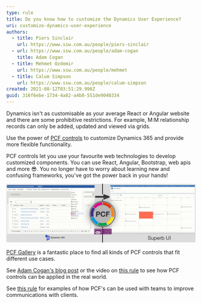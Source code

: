 ```yaml
---
type: rule
title: Do you know how to customize the Dynamics User Experience?
uri: customize-dynamics-user-experience
authors:
  - title: Piers Sinclair
    url: https://www.ssw.com.au/people/piers-sinclair
  - url: https://www.ssw.com.au/people/adam-cogan
    title: Adam Cogan
  - title: Mehmet Ozdemir
    url: https://www.ssw.com.au/people/mehmet
  - title: Calum Simpson
    url: https://www.ssw.com.au/people/calum-simpson
created: 2021-08-12T03:51:29.996Z
guid: 316f6ebe-1734-4a82-a4b0-551de9040334
---
```

Dynamics isn't as customisable as your average React or Angular website and there are some prohibitive restrictions. For example, M:M relationship records can only be added, updated and viewed via grids.

Use the power of [PCF controls](https://docs.microsoft.com/en-us/powerapps/developer/component-framework/overview) to customize Dynamics 365 and provide more flexible functionality. 

<!--endintro-->

PCF controls let you use your favourite web technologies to develop customized components. You can use React, Angular, Bootstrap, web apis and more 😎. You no longer have to worry about learning new and confusing frameworks, you've got the power back in your hands!

![Figure: PCF controls add superb UI functionality, enhancing your Dynamics 365 Model Driven apps! ](ux_v4.jpg)

[PCF Gallery](https://pcf.gallery/) is a fantastic place to find all kinds of PCF controls that fit different use cases.

See [Adam Cogan's blog post](https://adamcogan.com/2021/08/12/the-power-of-multi-select-multiple-options-on-forms/) or the video on [this rule](https://www.ssw.com.au/rules/allow-multiple-options) to see how PCF controls can be applied in the real world.

See [this rule](https://www.ssw.com.au/rules/connect-crm-to-microsoft-teams) for examples of how PCF's can be used with teams to improve communications with clients.